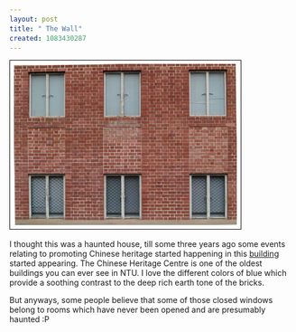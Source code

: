 ```yaml
--- 
layout: post
title: " The Wall"
created: 1083430287
---
```

<img src="/files/wall.jpg" alt=" the chinese heritage centre wall">

I thought this was a haunted house, till some three years ago some events relating to promoting Chinese heritage started happening in this <a href="http://www.chineseheritagecentre.org/">building</a> started appearing. The  Chinese Heritage Centre is one of the oldest buildings you can ever see in NTU. I love the different colors of blue which provide a soothing contrast to the deep rich earth tone of the bricks. 

But anyways, some people believe that some of those closed windows belong to rooms which have never been opened and are presumably haunted :P
